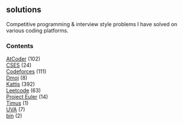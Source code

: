 ## solutions

Competitive programming & interview style problems I have solved on various coding platforms.

### Contents
[AtCoder](https://github.com/terror/CompetitiveProgramming/blob/master/AtCoder/) (102)<br/>
[CSES](https://github.com/terror/CompetitiveProgramming/blob/master/CSES/) (24)<br/>
[Codeforces](https://github.com/terror/CompetitiveProgramming/blob/master/Codeforces/) (111)<br/>
[Dmoj](https://github.com/terror/CompetitiveProgramming/blob/master/Dmoj/) (8)<br/>
[Kattis](https://github.com/terror/CompetitiveProgramming/blob/master/Kattis/) (392)<br/>
[Leetcode](https://github.com/terror/CompetitiveProgramming/blob/master/Leetcode/) (63)<br/>
[Project Euler](https://github.com/terror/CompetitiveProgramming/blob/master/Project%20Euler/) (14)<br/>
[Timus](https://github.com/terror/CompetitiveProgramming/blob/master/Timus/) (1)<br/>
[UVA](https://github.com/terror/CompetitiveProgramming/blob/master/UVA/) (7)<br/>
[bin](https://github.com/terror/CompetitiveProgramming/blob/master/bin/) (2)<br/>

